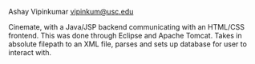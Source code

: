 Ashay Vipinkumar
vipinkum@usc.edu

Cinemate, with a Java/JSP backend communicating with an HTML/CSS frontend. This was done through Eclipse and Apache Tomcat.
Takes in absolute filepath to an XML file, parses and sets up database for user to interact with.

